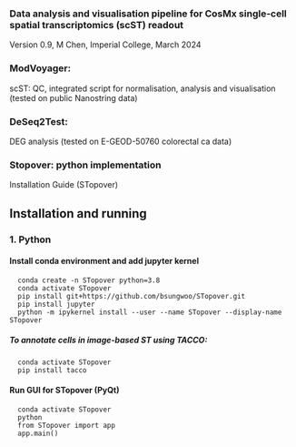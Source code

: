 ### Data analysis and visualisation pipeline for CosMx single-cell spatial transcriptomics (scST) readout

Version 0.9, M Chen, Imperial College, March 2024

### ModVoyager: 
scST: QC, integrated script for normalisation, analysis and visualisation (tested on public Nanostring data)
### DeSeq2Test: 
DEG analysis (tested on E-GEOD-50760 colorectal ca data)

### Stopover: python implementation

Installation Guide (STopover)

## Installation and running
### 1. Python
#### Install conda environment and add jupyter kernel
```Plain Text  
  conda create -n STopover python=3.8
  conda activate STopover
  pip install git+https://github.com/bsungwoo/STopover.git
  pip install jupyter
  python -m ipykernel install --user --name STopover --display-name STopover
```
##### To annotate cells in image-based ST using TACCO:
```Plain Text  
  conda activate STopover
  pip install tacco
```
#### Run GUI for STopover (PyQt)
```Plain Text
  conda activate STopover
  python
  from STopover import app
  app.main()
```
